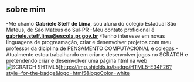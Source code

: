 ## sobre mim ##
-Me chamo **Gabriele Steff de Lima**, sou aluna do colegio Estadual Sâo Mateus, de Sâo Mateus do Sul-PR
-Meu contato proficional é **gabriele.steff.lima@escola.pr.gov.br**
-Tenho interesse em novas linguagens de progreamação, criar e desenvolver projetos com meu professor da diciplina de PENSAMENTO COMPUTACIONAL e colegas 
-Atualmente estou trabalhando em criar e desenvolver jogos no SCRATCH e pretendendo criar e desemvolver uma página html na web  
![SCRATCH](https://img.shields.io/badge/Scratch-4D97FF?style=for-the-badge&logo=Scratch&logoColor=white)
![HTML5]https://img.shields.io/badge/HTML5-E34F26?style=for-the-badge&logo=html5&logoColor=white
